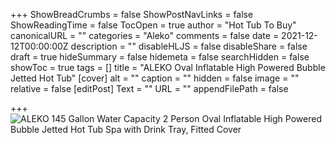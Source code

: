 +++
ShowBreadCrumbs = false
ShowPostNavLinks = false
ShowReadingTime = false
TocOpen = true
author = "Hot Tub To Buy"
canonicalURL = ""
categories = "Aleko"
comments = false
date = 2021-12-12T00:00:00Z
description = ""
disableHLJS = false
disableShare = false
draft = true
hideSummary = false
hidemeta = false
searchHidden = false
showToc = true
tags = []
title = "ALEKO Oval Inflatable High Powered Bubble Jetted Hot Tub"
[cover]
alt = ""
caption = ""
hidden = false
image = ""
relative = false
[editPost]
Text = ""
URL = ""
appendFilePath = false

+++
![ALEKO 145 Gallon Water Capacity 2 Person Oval Inflatable High Powered Bubble Jetted Hot Tub Spa with Drink Tray, Fitted Cover](https://images-na.ssl-images-amazon.com/images/I/611-Wc6szoL._AC_UL604_SR604,400_.jpg)